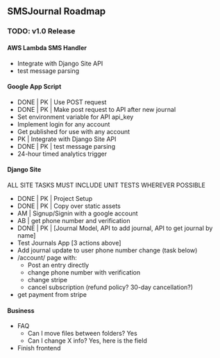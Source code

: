 ## SMSJournal Roadmap

### TODO: v1.0 Release

#### AWS Lambda SMS Handler
* Integrate with Django Site API
* test message parsing

#### Google App Script
* DONE | PK | Use POST request
* DONE | PK | Make post request to API after new journal
* Set environment variable for API api_key
* Implement login for any account
* Get published for use with any account
* PK | Integrate with Django Site API
* DONE | PK | test message parsing
* 24-hour timed analytics trigger

#### Django Site

ALL SITE TASKS MUST INCLUDE UNIT TESTS WHEREVER POSSIBLE

* DONE | PK | Project Setup
* DONE | PK | Copy over static assets
* AM | Signup/Signin with a google account
* AB | get phone number and verification
* DONE | PK | [Journal Model, API to add journal, API to get journal by name]
* Test Journals App [3 actions above]
* Add journal update to user phone number change (task below)
* /account/ page with:
    * Post an entry directly
    * change phone number with verification
    * change stripe
    * cancel subscription (refund policy? 30-day cancellation?)
* get payment from stripe


#### Business

* FAQ
    * Can I move files between folders? Yes
    * Can I change X info? Yes, here is the field
* Finish frontend
